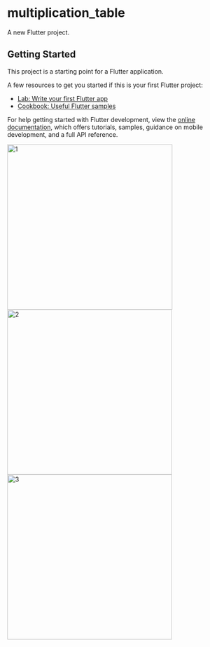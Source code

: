 # multiplication_table

A new Flutter project.

## Getting Started

This project is a starting point for a Flutter application.

A few resources to get you started if this is your first Flutter project:

- [Lab: Write your first Flutter app](https://docs.flutter.dev/get-started/codelab)
- [Cookbook: Useful Flutter samples](https://docs.flutter.dev/cookbook)

For help getting started with Flutter development, view the
[online documentation](https://docs.flutter.dev/), which offers tutorials,
samples, guidance on mobile development, and a full API reference.

<img width="377" alt="1" src="https://user-images.githubusercontent.com/114163761/235285512-3c3b4d9f-f124-4e0c-964b-8436ccb39823.PNG">

<img width="376" alt="2" src="https://user-images.githubusercontent.com/114163761/235285513-87ebe3ae-e96e-40ba-90de-67003953702a.PNG">

<img width="376" alt="3" src="https://user-images.githubusercontent.com/114163761/235285531-66cc0c80-6cda-41e9-8dc1-b5c078730145.PNG">
